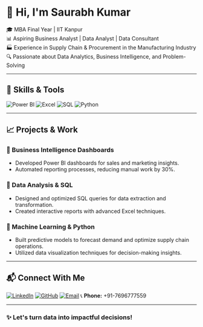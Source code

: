 

# 👋 Hi, I'm Saurabh Kumar

🎓 MBA Final Year | IIT Kanpur  
📊 Aspiring Business Analyst | Data Analyst | Data Consultant  
🏭 Experience in Supply Chain & Procurement in the Manufacturing Industry  
🔍 Passionate about Data Analytics, Business Intelligence, and Problem-Solving 

---

## 🚀 Skills & Tools

![Power BI](https://img.shields.io/badge/Power%20BI-%23F2C811.svg?style=for-the-badge&logo=powerbi&logoColor=black)
![Excel](https://img.shields.io/badge/Excel-%2300A651.svg?style=for-the-badge&logo=microsoft-excel&logoColor=white)
![SQL](https://img.shields.io/badge/SQL-%230075C2.svg?style=for-the-badge&logo=sqlite&logoColor=white)
![Python](https://img.shields.io/badge/Python-%233776AB.svg?style=for-the-badge&logo=python&logoColor=white)

---

## 📈 Projects & Work

### 🔹 Business Intelligence Dashboards
- Developed Power BI dashboards for sales and marketing insights.
- Automated reporting processes, reducing manual work by 30%.

### 🔹 Data Analysis & SQL
- Designed and optimized SQL queries for data extraction and transformation.
- Created interactive reports with advanced Excel techniques.

### 🔹 Machine Learning & Python
- Built predictive models to forecast demand and optimize supply chain operations.
- Utilized data visualization techniques for decision-making insights.

---

## 📬 Connect With Me

[![LinkedIn](https://img.shields.io/badge/LinkedIn-%230A66C2.svg?style=for-the-badge&logo=linkedin&logoColor=white)](https://www.linkedin.com/in/saurabhk23/)
[![GitHub](https://img.shields.io/badge/GitHub-%23121011.svg?style=for-the-badge&logo=github&logoColor=white)](https://github.com/Saurabhk119k)
[![Email](https://img.shields.io/badge/Email-%23D14836.svg?style=for-the-badge&logo=gmail&logoColor=white)](mailto:saurabhk119k@gmail.com)
📞 **Phone:** +91-7696777559 

---

### ✨ Let's turn data into impactful decisions!

